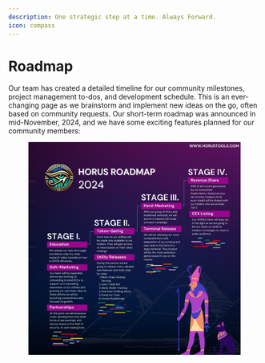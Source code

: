 ```yaml
---
description: One strategic step at a time. Always Forward.
icon: compass
---
```


# Roadmap

Our team has created a detailed timeline for our community milestones, project management to-dos, and development schedule. This is an ever-changing page as we brainstorm and implement new ideas on the go, often based on community requests. Our short-term roadmap was announced in mid-November, 2024, and we have some exciting features planned for our community members:

<figure><img src="../.gitbook/assets/roadmap.jpg" alt=""><figcaption></figcaption></figure>



